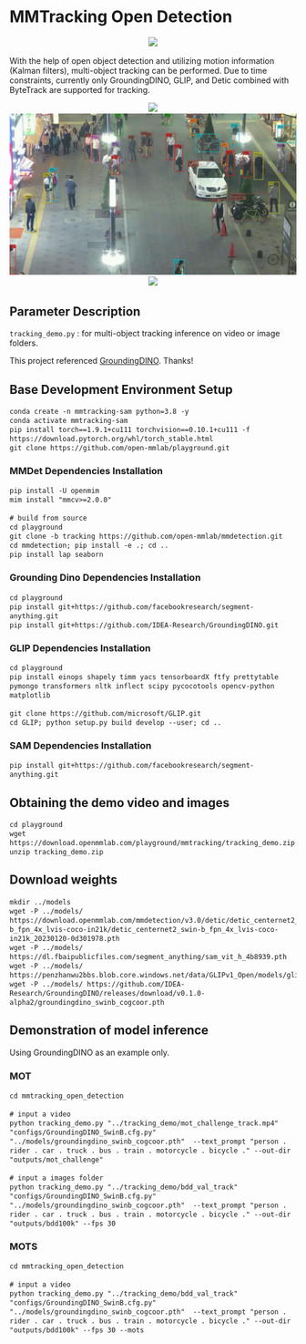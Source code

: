 # MMTracking Open Detection

<div align=center>
<img src="https://user-images.githubusercontent.com/27466624/231666666-4f4c5696-df73-45cd-af04-758ea3806a82.png"/>
</div>

With the help of open object detection and utilizing motion information (Kalman filters), multi-object tracking can be performed.
Due to time constraints, currently only GroundingDINO, GLIP, and Detic combined with ByteTrack are supported for tracking.

<div align="center">
<img src="https://github.com/zwhus/pictures/raw/main/bdd.gif">
<img src="https://github.com/zwhus/pictures/raw/main/demo.gif">
<img src="https://github.com/zwhus/pictures/raw/main/demo%2B(1).gif">
</div>

## Parameter Description

`tracking_demo.py` : for multi-object tracking inference on video or image folders.

This project referenced [GroundingDINO](https://github.com/IDEA-Research/GroundingDINO). Thanks!

## Base Development Environment Setup

```shell
conda create -n mmtracking-sam python=3.8 -y
conda activate mmtracking-sam
pip install torch==1.9.1+cu111 torchvision==0.10.1+cu111 -f https://download.pytorch.org/whl/torch_stable.html
git clone https://github.com/open-mmlab/playground.git
````

### MMDet Dependencies Installation

```shell
pip install -U openmim
mim install "mmcv>=2.0.0"

# build from source
cd playground
git clone -b tracking https://github.com/open-mmlab/mmdetection.git
cd mmdetection; pip install -e .; cd ..
pip install lap seaborn
```

### Grounding Dino Dependencies Installation

```shell
cd playground
pip install git+https://github.com/facebookresearch/segment-anything.git
pip install git+https://github.com/IDEA-Research/GroundingDINO.git
```

### GLIP Dependencies Installation

```shell
cd playground
pip install einops shapely timm yacs tensorboardX ftfy prettytable pymongo transformers nltk inflect scipy pycocotools opencv-python matplotlib

git clone https://github.com/microsoft/GLIP.git
cd GLIP; python setup.py build develop --user; cd ..
```

### SAM Dependencies Installation

```shell
pip install git+https://github.com/facebookresearch/segment-anything.git
```

## Obtaining the demo video and images

```shell
cd playground
wget https://download.openmmlab.com/playground/mmtracking/tracking_demo.zip
unzip tracking_demo.zip
```

## Download weights

```shell
mkdir ../models
wget -P ../models/ https://download.openmmlab.com/mmdetection/v3.0/detic/detic_centernet2_swin-b_fpn_4x_lvis-coco-in21k/detic_centernet2_swin-b_fpn_4x_lvis-coco-in21k_20230120-0d301978.pth
wget -P ../models/ https://dl.fbaipublicfiles.com/segment_anything/sam_vit_h_4b8939.pth
wget -P ../models/ https://penzhanwu2bbs.blob.core.windows.net/data/GLIPv1_Open/models/glip_a_tiny_o365.pth
wget -P ../models/ https://github.com/IDEA-Research/GroundingDINO/releases/download/v0.1.0-alpha2/groundingdino_swinb_cogcoor.pth
```

## Demonstration of model inference

Using GroundingDINO as an example only.

### MOT

```shell
cd mmtracking_open_detection

# input a video
python tracking_demo.py "../tracking_demo/mot_challenge_track.mp4" "configs/GroundingDINO_SwinB.cfg.py" "../models/groundingdino_swinb_cogcoor.pth"  --text_prompt "person . rider . car . truck . bus . train . motorcycle . bicycle ." --out-dir "outputs/mot_challenge"

# input a images folder
python tracking_demo.py "../tracking_demo/bdd_val_track" "configs/GroundingDINO_SwinB.cfg.py" "../models/groundingdino_swinb_cogcoor.pth"  --text_prompt "person . rider . car . truck . bus . train . motorcycle . bicycle ." --out-dir "outputs/bdd100k" --fps 30
```

### MOTS

```shell
cd mmtracking_open_detection

# input a video
python tracking_demo.py "../tracking_demo/bdd_val_track" "configs/GroundingDINO_SwinB.cfg.py" "../models/groundingdino_swinb_cogcoor.pth"  --text_prompt "person . rider . car . truck . bus . train . motorcycle . bicycle ." --out-dir "outputs/bdd100k" --fps 30 --mots
```
